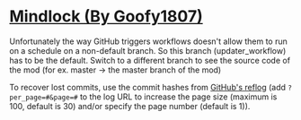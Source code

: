 # [Mindlock (By Goofy1807)](https://github.com/Goofy1807/Mindlock)

Unfortunately the way GitHub triggers workflows doesn't allow them to run on a schedule on a non-default branch. So this branch (updater_workflow) has to be the default. Switch to a different branch to see the source code of the mod (for ex. master -> the master branch of the mod)

To recover lost commits, use the commit hashes from [GitHub's reflog](https://api.github.com/repos/KtaneModules/Mindlock-Goofy1807/events) (add `?per_page=#&page=#` to the log URL to increase the page size (maximum is 100, default is 30) and/or specify the page number (default is 1)).
